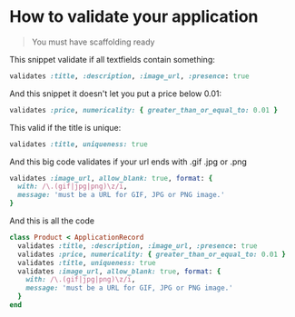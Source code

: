 # How to validate your application

> You must have scaffolding ready

This snippet validate if all textfields contain something:
```ruby
validates :title, :description, :image_url, :presence: true
```

And this snippet it doesn't let you put a price below 0.01:
```ruby
validates :price, numericality: { greater_than_or_equal_to: 0.01 }
```

This valid if the title is unique:
```ruby
validates :title, uniqueness: true
```

And this big code validates if your url ends with .gif .jpg or .png
```ruby
validates :image_url, allow_blank: true, format: {
  with: /\.(gif|jpg|png)\z/i,
  message: 'must be a URL for GIF, JPG or PNG image.'
}
```

And this is all the code

```ruby
class Product < ApplicationRecord
  validates :title, :description, :image_url, :presence: true
  validates :price, numericality: { greater_than_or_equal_to: 0.01 }
  validates :title, uniqueness: true
  validates :image_url, allow_blank: true, format: {
	with: /\.(gif|jpg|png)\z/i,
    message: 'must be a URL for GIF, JPG or PNG image.'
  }
end
```


